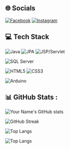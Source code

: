 ## 🌐 Socials
[![Facebook](https://img.shields.io/badge/Facebook-%231877F2.svg?logo=facebook&logoColor=white)](https://www.facebook.com/apollo.conpogn)
[![Instagram](https://img.shields.io/badge/Instagram-%23E4405F.svg?logo=instagram&logoColor=white)](https://www.instagram.com/victornhatthinh/)

## 💻 Tech Stack

![Java](https://img.shields.io/badge/Java-%23ED8B00.svg?logo=openjdk&logoColor=white)
![JPA](https://img.shields.io/badge/JPA-%23007396.svg?logo=hibernate&logoColor=white)
![JSP/Servlet](https://img.shields.io/badge/JSP%2FServlet-%23007396.svg?logo=java&logoColor=white)

![SQL Server](https://img.shields.io/badge/SQL%20Server-%23CC2927.svg?logo=microsoftsqlserver&logoColor=white)

![HTML5](https://img.shields.io/badge/HTML5-%23E34F26.svg?logo=html5&logoColor=white)
![CSS3](https://img.shields.io/badge/CSS3-%231572B6.svg?logo=css3&logoColor=white)

![Arduino](https://img.shields.io/badge/Arduino-%2300979D.svg?logo=arduino&logoColor=white)


## 📊 GitHub Stats :
![Your Name's GitHub stats](https://github-readme-stats.vercel.app/api?username=FGApollo&show_icons=true&theme=dark)

![GitHub Streak](https://github-readme-streak-stats.herokuapp.com/?user=FGApollo&theme=dark)

![Top Langs](https://github-readme-stats.vercel.app/api/top-langs/?username=FGApollo&layout=compact&theme=dark)



![Top Langs](https://github-readme-stats.vercel.app/api/top-langs/?username=FGApollo&layout=compact&theme=dark)

